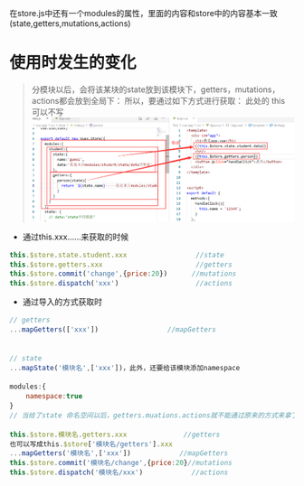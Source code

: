 在store.js中还有一个modules的属性，里面的内容和store中的内容基本一致(state,getters,mutations,actions)


# 使用时发生的变化

>分模块以后，会将该某块的state放到该模块下，getters，mutations，actions都会放到全局下：
所以，要通过如下方式进行获取：
此处的 this 可以不写
![](./img/module取值.png)

- 通过this.xxx……来获取的时候
```js
this.$store.state.student.xxx                 //state
this.$store.getters.xxx                       //getters
this.$store.commit('change',{price:20})      //mutations
this.$store.dispatch('xxx')                   //actions
```

- 通过导入的方式获取时
```js
// getters
...mapGetters(['xxx'])                 //mapGetters


// state
...mapState('模块名',['xxx'])，此外，还要给该模块添加namespace

modules:{
    namespace:true
}
// 当给了state 命名空间以后，getters.muations.actions就不能通过原来的方式来拿了

this.$store.模块名.getters.xxx              //getters
也可以写成this.$store['模块名/getters'].xxx          
...mapGetters('模块名',['xxx'])            //mapGetters
this.$store.commit('模块名/change',{price:20}//mutations
this.$store.dispatch('模块名/xxx')            //actions
```

